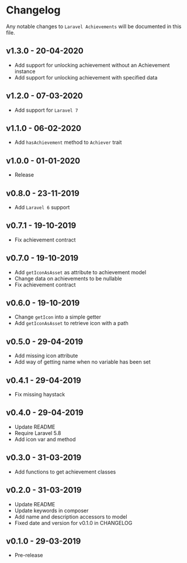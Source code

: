 # Changelog

Any notable changes to `Laravel Achievements` will be documented in this file.

## v1.3.0 - 20-04-2020

- Add support for unlocking achievement without an Achievement instance
- Add support for unlocking achievement with specified data

## v1.2.0 - 07-03-2020

- Add support for `Laravel 7`

## v1.1.0 - 06-02-2020

- Add `hasAchievement` method to `Achiever` trait

## v1.0.0 - 01-01-2020

- Release

## v0.8.0 - 23-11-2019

- Add `Laravel 6` support

## v0.7.1 - 19-10-2019

- Fix achievement contract

## v0.7.0 - 19-10-2019

- Add `getIconAsAsset` as attribute to achievement model
- Change data on achievements to be nullable
- Fix achievement contract

## v0.6.0 - 19-10-2019

- Change `getIcon` into a simple getter
- Add `getIconAsAsset` to retrieve icon with a path

## v0.5.0 - 29-04-2019

- Add missing icon attribute
- Add way of getting name when no variable has been set

## v0.4.1 - 29-04-2019

- Fix missing haystack

## v0.4.0 - 29-04-2019

- Update README
- Require Laravel 5.8
- Add icon var and method

## v0.3.0 - 31-03-2019

- Add functions to get achievement classes

## v0.2.0 - 31-03-2019

- Update README
- Update keywords in composer
- Add name and description accessors to model
- Fixed date and version for v0.1.0 in CHANGELOG

## v0.1.0 - 29-03-2019

- Pre-release
